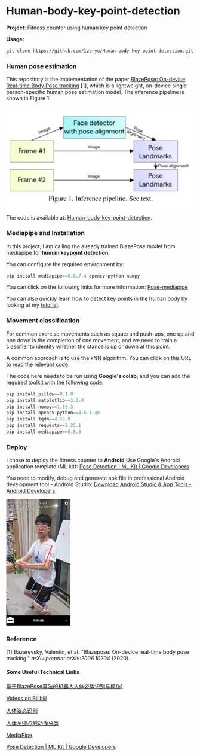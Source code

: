 # Human-body-key-point-detection
**Project**: Fitness counter using human key point detection

**Usage:**

```bash
git clone https://github.com/1zeryu/Human-body-key-point-detection.git
```

### Human pose estimation

This repository is the implementation of the paper [BlazePose: On-device Real-time Body Pose tracking](https://arxiv.org/pdf/2006.10204v1.pdf) [1], which is a lightweight, on-device single person-specific human pose estimation model. The inference pipeline is shown in Figure 1.

![1659335565937](img/1659335565937.png)

The code is available at: [Human-body-key-point-detection](https://github.com/1zeryu/Human-body-key-point-detection/tree/master/models).

### Mediapipe and Installation

In this project, I am calling the already trained BlazePose model from mediapipe for **human keypoint detection**.

You can configure the required environment by:

```python
pip install mediapipe==0.8.7.4 opencv-python numpy
```

You can click on the following links for more information:  [Pose-mediapipe](https://google.github.io/mediapipe/solutions/pose) 

You can also quickly learn how to detect key points in the human body by looking at my [tutorial](https://github.com/1zeryu/Human-body-key-point-detection/tree/master/tutorial).

### Movement classification
For common exercise movements such as squats and push-ups, one up and one down is the completion of one movement, and we need to train a classifier to identify whether the stance is up or down at this point.

A common approach is to use the kNN algorithm. You can click on this URL to read the [relevant code](https://github.com/1zeryu/Human-body-key-point-detection/blob/master/models/SquatCounter.ipynb).

The code here needs to be run using **Google's colab**, and you can add the required toolkit with the following code.

```python
pip install pillow==8.1.0
pip install matplotlib==3.3.4
pip install numpy==1.19.3
pip install opencv-python==4.5.1.48
pip install tqdm==4.56.0
pip install requests==2.25.1
pip install mediapipe==0.8.3
```

### Deploy

I chose to deploy the fitness counter to **Android**,Use Google's Android application template (ML kit):  [Pose Detection  | ML Kit  | Google Developers](https://developers.google.com/ml-kit/vision/pose-detection) 

You need to modify, debug and generate apk file in professional Android development tool - Android Studio:  [Download Android Studio & App Tools - Android Developers](https://developer.android.com/studio) 

<img src="img/1659407360659.png" alt="1659407360659" style="zoom: 33%;" />

### Reference

\[1\]:Bazarevsky, Valentin, et al. "Blazepose: On-device real-time body pose tracking." *arXiv preprint arXiv:2006.10204* (2020). 

#### Some Useful Technical Links

 [基于BlazePose算法的机器人人体姿势识别与模仿)](https://github.com/TYZQ/graduation_project_2022) 

[Videos on Bilibili](https://www.bilibili.com/video/BV1dL4y1h7Q6?spm_id_from=333.1007.top_right_bar_window_custom_collection.content.click)

[人体姿态识别](https://blog.csdn.net/jieqiang3/article/details/122195209) 

[人体关键点的动作分类](https://blog.csdn.net/chenpy/article/details/121466383) 

[MediaPipe](https://mediapipe.dev/) 

[Pose Detection  | ML Kit  | Google Developers](https://developers.google.com/ml-kit/vision/pose-detection) 